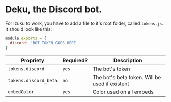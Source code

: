 # Deku, the Discord bot.

For Izuku to work, you have to add a file to it's root folder, called `tokens.js`. It should look like this:
```javascript
module.exports = {
  discord: 'BOT_TOKEN_GOES_HERE'
}
```

| Propriety             | Required? | Description                                    |
|-----------------------|-----------|------------------------------------------------|
|    `tokens.discord`   |   `yes`   | The bot's token                                |
| `tokens.discord_beta` |    `no`   | The bot's beta token. Will be used if existent |
|      `embedColor`     |   `yes`   | Color used on all embeds                       |
